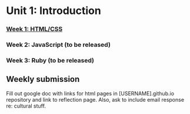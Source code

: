 # Unit 1: Introduction

### [Week 1: HTML/CSS](week_1/)
### Week 2: JavaScript (to be released)
### Week 3: Ruby (to be released)

## Weekly submission

Fill out google doc with links for html pages in [USERNAME].github.io repository and link to reflection page.  Also, ask to include email response re: cultural stuff.
